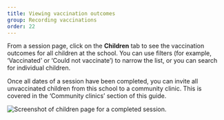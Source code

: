 ```yaml
---
title: Viewing vaccination outcomes
group: Recording vaccinations
order: 22
---
```


From a session page, click on the **Children** tab to see the vaccination outcomes for all children at the school. You can use filters (for example, ‘Vaccinated’ or ‘Could not vaccinate’) to narrow the list, or you can search for individual children. 

Once all dates of a session have been completed, you can invite all unvaccinated children from this school to a community clinic. This is covered in the ‘Community clinics’ section of this guide. 

![Screenshot of children page for a completed session.](/assets/images/vaccination-outcomes.png)